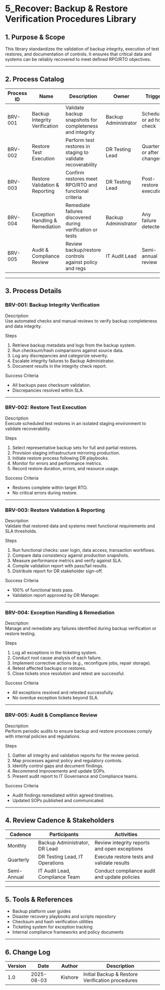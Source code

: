 # 5_Recover: Backup & Restore Verification Procedures Library

## 1. Purpose & Scope

This library standardizes the validation of backup integrity, execution of test restores, and documentation of controls. It ensures that critical data and systems can be reliably recovered to meet defined RPO/RTO objectives.

---

## 2. Process Catalog

| Process ID | Name                             | Description                                            | Owner                  | Trigger                   | Input                              | Output                            | Tools                          |
|------------|----------------------------------|--------------------------------------------------------|------------------------|---------------------------|------------------------------------|-----------------------------------|--------------------------------|
| BRV-001    | Backup Integrity Verification    | Validate backup snapshots for completeness and integrity | Backup Administrator   | Scheduled or ad hoc check | Backup metadata, snapshot logs     | Integrity check report            | Checksum tools, storage logs   |
| BRV-002    | Restore Test Execution           | Perform test restores in staging to validate recoverability | DR Testing Lead        | Quarterly or after changes | Verified backups                   | Restored test environment         | Virtual lab, DR scripts        |
| BRV-003    | Restore Validation & Reporting   | Confirm restores meet RPO/RTO and functional criteria   | DR Testing Lead        | Post-restore execution   | Test environment, acceptance criteria | Validation report               | Test scripts, monitoring dashboards |
| BRV-004    | Exception Handling & Remediation | Remediate failures discovered during verification or tests | Backup Administrator   | Any failure detected     | Exception logs, failed backups     | Remediation actions log           | Ticketing system, backup tools |
| BRV-005    | Audit & Compliance Review        | Review backup/restore controls against policy and regs   | IT Audit Lead          | Semi-annual review       | Verification reports, policy docs  | Audit findings and recommendations | Audit tools, compliance checklists |

---

## 3. Process Details

### BRV-001: Backup Integrity Verification

Description  
Use automated checks and manual reviews to verify backup completeness and data integrity.

Steps  
1. Retrieve backup metadata and logs from the backup system.  
2. Run checksum/hash comparisons against source data.  
3. Log any discrepancies and categorize severity.  
4. Escalate integrity failures to Backup Administrator.  
5. Document results in the integrity check report.

Success Criteria  
- All backups pass checksum validation.  
- Discrepancies resolved within SLA.

---

### BRV-002: Restore Test Execution

Description  
Execute scheduled test restores in an isolated staging environment to validate recoverability.

Steps  
1. Select representative backup sets for full and partial restores.  
2. Provision staging infrastructure mirroring production.  
3. Initiate restore process following DR playbooks.  
4. Monitor for errors and performance metrics.  
5. Record restore duration, errors, and resource usage.

Success Criteria  
- Restores complete within target RTO.  
- No critical errors during restore.

---

### BRV-003: Restore Validation & Reporting

Description  
Validate that restored data and systems meet functional requirements and SLA thresholds.

Steps  
1. Run functional checks: user login, data access, transaction workflows.  
2. Compare data consistency against production snapshots.  
3. Measure performance metrics and verify against SLA.  
4. Compile validation report with pass/fail results.  
5. Distribute report for DR stakeholder sign-off.

Success Criteria  
- 100% of functional tests pass.  
- Validation report approved by DR Manager.

---

### BRV-004: Exception Handling & Remediation

Description  
Manage and remediate any failures identified during backup verification or restore testing.

Steps  
1. Log all exceptions in the ticketing system.  
2. Conduct root cause analysis of each failure.  
3. Implement corrective actions (e.g., reconfigure jobs, repair storage).  
4. Retest affected backups or restores.  
5. Close tickets once resolution and retest are successful.

Success Criteria  
- All exceptions resolved and retested successfully.  
- No overdue exception tickets beyond SLA.

---

### BRV-005: Audit & Compliance Review

Description  
Perform periodic audits to ensure backup and restore processes comply with internal policies and regulations.

Steps  
1. Gather all integrity and validation reports for the review period.  
2. Map processes against policy and regulatory controls.  
3. Identify control gaps and document findings.  
4. Recommend improvements and update SOPs.  
5. Present audit report to IT Governance and Compliance teams.

Success Criteria  
- Audit findings remediated within agreed timelines.  
- Updated SOPs published and communicated.

---

## 4. Review Cadence & Stakeholders

| Cadence     | Participants                  | Activities                                    |
|-------------|-------------------------------|-----------------------------------------------|
| Monthly     | Backup Administrator, DR Lead | Review integrity reports and open exceptions  |
| Quarterly   | DR Testing Lead, IT Operations | Execute restore tests and validate results    |
| Semi-Annual | IT Audit Lead, Compliance Team | Conduct compliance audit and update policies  |

---

## 5. Tools & References

- Backup platform user guides  
- Disaster recovery playbooks and scripts repository  
- Checksum and hash verification utilities  
- Ticketing system for exception tracking  
- Internal compliance frameworks and policy documents  

---

## 6. Change Log

| Version | Date       | Author  | Description                                   |
|---------|------------|---------|-----------------------------------------------|
| 1.0     | 2025-08-03 | Kishore | Initial Backup & Restore Verification procedures |


